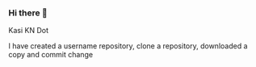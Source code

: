 ### Hi there 👋

<!--
**KasiKN-dot/KasiKN-dot** is a ✨ _special_ ✨ repository because its `README.md` (this file) appears on your GitHub profile.

Here are some ideas to get you started:

-Kasi Kindred Kskindred@my.waketech.edu
-->Kasi KN Dot
I have created a username repository, clone a repository, downloaded a copy and commit change

